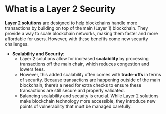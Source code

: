 # What is a Layer 2 Security

**Layer 2 solutions** are designed to help blockchains handle more transactions by building on top of the main (Layer 1) blockchain. They provide a way to scale blockchain networks, making them faster and more affordable for users. However, with these benefits come new security challenges.

* **Scalability and Security**:
  * Layer 2 solutions allow for increased **scalability** by processing transactions off the main chain, which reduces congestion and lowers fees.
  * However, this added scalability often comes with **trade-offs** in terms of security. Because transactions are happening outside of the main blockchain, there’s a need for extra checks to ensure these transactions are still secure and properly validated.
  * Balancing scalability and security is crucial. While Layer 2 solutions make blockchain technology more accessible, they introduce new points of vulnerability that must be managed carefully.
